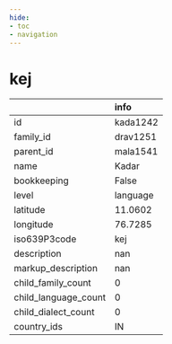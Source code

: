 ```yaml
---
hide:
- toc
- navigation
---
```

# kej
|                      | info     |
|:---------------------|:---------|
| id                   | kada1242 |
| family_id            | drav1251 |
| parent_id            | mala1541 |
| name                 | Kadar    |
| bookkeeping          | False    |
| level                | language |
| latitude             | 11.0602  |
| longitude            | 76.7285  |
| iso639P3code         | kej      |
| description          | nan      |
| markup_description   | nan      |
| child_family_count   | 0        |
| child_language_count | 0        |
| child_dialect_count  | 0        |
| country_ids          | IN       |